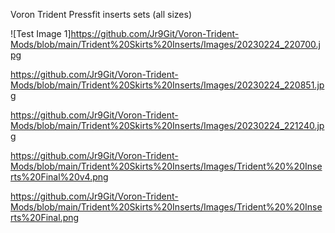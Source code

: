 Voron Trident Pressfit inserts sets (all sizes)

![Test Image 1]https://github.com/Jr9Git/Voron-Trident-Mods/blob/main/Trident%20Skirts%20Inserts/Images/20230224_220700.jpg

https://github.com/Jr9Git/Voron-Trident-Mods/blob/main/Trident%20Skirts%20Inserts/Images/20230224_220851.jpg

https://github.com/Jr9Git/Voron-Trident-Mods/blob/main/Trident%20Skirts%20Inserts/Images/20230224_221240.jpg

https://github.com/Jr9Git/Voron-Trident-Mods/blob/main/Trident%20Skirts%20Inserts/Images/Trident%20%20Inserts%20Final%20v4.png

https://github.com/Jr9Git/Voron-Trident-Mods/blob/main/Trident%20Skirts%20Inserts/Images/Trident%20%20Inserts%20Final.png

